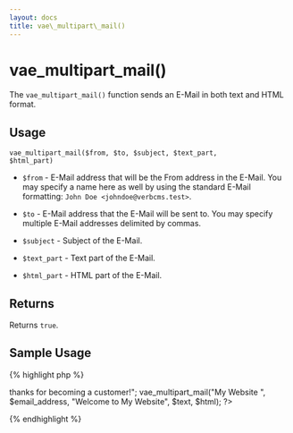 ```yaml
---
layout: docs
title: vae\_multipart\_mail()
---
```


# vae\_multipart\_mail()

The `vae_multipart_mail()` function sends an E-Mail in both text and
HTML format.

## Usage

`vae_multipart_mail($from, $to, $subject, $text_part,             $html_part)`

-   `$from` - E-Mail address that will be the From address in
    the E-Mail. You may specify a name here as well by using the
    standard E-Mail formatting: `John Doe <johndoe@verbcms.test>`.

-   `$to` - E-Mail address that the E-Mail will be sent to. You may
    specify multiple E-Mail addresses delimited by commas.

-   `$subject` - Subject of the E-Mail.

-   `$text_part` - Text part of the E-Mail.

-   `$html_part` - HTML part of the E-Mail.

## Returns

Returns `true`.

## Sample Usage

{% highlight php %}
<?php
// Send Welcome E-Mail
$text = "Hello, thanks for becoming a customer!";
$html = "Hello, <b>thanks</b> for becoming a customer!";
vae_multipart_mail("My Website <mywebsite@vaeplatform.test>", $email_address, "Welcome to My Website", $text, $html);
?>
{% endhighlight %}
